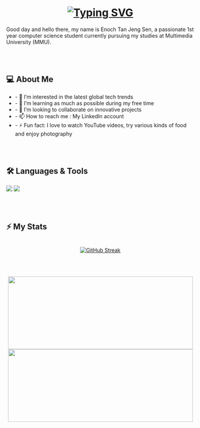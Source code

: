 <h1 align="center">
    <a href="https://git.io/typing-svg"><img src="https://readme-typing-svg.herokuapp.com?font=Times+New+Roman&weight=900&size=35&duration=4000&pause=200&color=C486F7&vCenter=true&random=false&width=500&height=70&lines=%F0%9F%91%8BHello+GitHub+Community!;%F0%9F%91%8BHello+Komuniti+GitHub!;%F0%9F%91%8B%E4%BD%A0%E5%A5%BD+GitHub+%E7%A4%BE%E5%8C%BA!;%E0%AE%B5%E0%AE%A3%E0%AE%95%E0%AF%8D%E0%AE%95%E0%AE%AE%E0%AF%8D+GitHub+%E0%AE%9A%E0%AE%AE%E0%AF%82%E0%AE%95%E0%AE%AE%E0%AF%8D;%EC%95%88%EB%85%95%ED%95%98%EC%84%B8%EC%9A%94+GitHub+%EC%BB%A4%EB%AE%A4%EB%8B%88%ED%8B%B0%EC%9E%85%EB%8B%88%EB%8B%A4;%E3%81%93%E3%82%93%E3%81%AB%E3%81%A1%E3%81%AF%E3%80%81GitHub+%E3%82%B3%E3%83%9F%E3%83%A5%E3%83%8B%E3%83%86%E3%82%A3;bonjour+la+communaut%C3%A9+GitHub" alt="Typing SVG" /></a>
</h1>

Good day and hello there, my name is Enoch Tan Jeng Sen, a passionate 1st year computer science student currently pursuing my studies at Multimedia University (MMU).

<br></br>

<section>
  <h2>💻 About Me</h2>
<ul>
  <li>- 👀 I’m interested in the latest global tech trends</li>
  
  <li>- 🌱 I’m learning as much as possible during my free time</li>
  
  <li>- 💞️ I’m looking to collaborate on innovative projects</li>
  
  <li>- 📫 How to reach me : My LinkedIn account</li>
  
  <li>- ⚡ Fun fact: I love to watch YouTube videos, try various kinds of food and enjoy photography</li>
</ul>
</section>

<br></br>

<section>
  <h2>🛠️ Languages & Tools</h2>
    <img src="https://skillicons.dev/icons?i=html,css,javascript,python,cpp"/>
    <img src="https://skillicons.dev/icons?i=vscode,figma"/>
</section>

<br></br>

<section>  
  <h2 align="left">⚡ My Stats</h2>
<br>
<div align=center>
  <a href="https://git.io/streak-stats"><img src="https://streak-stats.demolab.com?user=En0chTan&count_private=true&show_icons=true&theme=shades-of-purple&border_radius=10&date_format=j%20M%5B%20Y%5D&mode=weekly" alt="GitHub Streak" /></a>
</div>
</section>

<br></br>

<section>
<div align=center position=relative>
    <a href="https://github.com/En0chTan/github-readme-stats">
  <img height=195 width=495 align="center" src="https://github-readme-stats.vercel.app/api?username=En0chTan&theme=material-palenight&border_radius=10" />
</a>

<a href="https://github.com/En0chTan/convoychat">
  <img height=195 width=495 align="center" src="https://github-readme-stats.vercel.app/api/top-langs?username=En0chTan&theme=material-palenight&border_radius=10&layout=compact&langs_count=8" />
</a>
</div>
</section>

<br></br>

<!---
En0chTan/En0chTan is a ✨ special ✨ repository because its `README.md` (this file) appears on your GitHub profile.
You can click the Preview link to take a look at your changes.
--->
